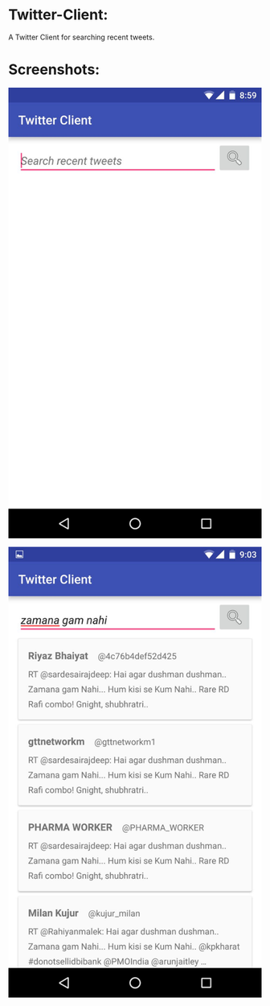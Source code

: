 # Twitter-Client:
A Twitter Client for searching recent tweets.

# Screenshots:
![alt text](./Screenshots/twitterClient1.jpg)

![alt text](./Screenshots/twitterClient2.jpg)

